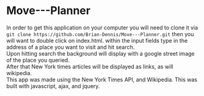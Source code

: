 # Move---Planner
In order to get this application on your computer you will need to clone it via
``` git clone https://github.com/Brian-Dennis/Move---Planner.git```
then you will want to double click on index.html.
within the input fields type in the address of a place you want to visit and hit search.<br>
Upon hitting search the background will display with a google street image of the place you queried.<br>
After that New York times articles will be displayed as links, as will wikipedia.<br>
This app was made using the New York Times API, and Wikipedia.
This was built with javascript, ajax, and jquery.
